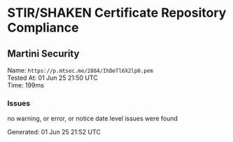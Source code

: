 # STIR/SHAKEN Certificate Repository Compliance

## Martini Security

Name: `https://p.mtsec.me/2884/IhDeTl6X2lp0.pem`\
Tested At: 01 Jun 25 21:50 UTC\
Time: 199ms

### Issues

no warning, or error, or notice date level issues were found

Generated: 01 Jun 25 21:52 UTC